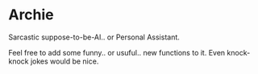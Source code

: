 # Archie
Sarcastic suppose-to-be-AI.. or Personal Assistant.

Feel free to add some funny.. or usuful.. new functions to it.
Even knock-knock jokes would be nice.

